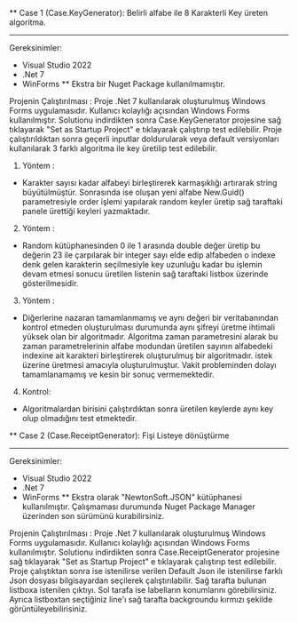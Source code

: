 
** Case 1 (Case.KeyGenerator): Belirli alfabe ile 8 Karakterli Key üreten algoritma.
*********************************************************************************************

Gereksinimler: 
* Visual Studio 2022
* .Net 7
* WinForms
** Ekstra bir Nuget Package kullanılmamıştır.

Projenin Çalıştırılması : 
Proje .Net 7 kullanılarak oluşturulmuş Windows Forms uygulamasıdır. Kullanıcı kolaylığı açısından Windows Forms kullanılmıştır.
Solutionu indirdikten sonra Case.KeyGenerator projesine sağ tıklayarak "Set as Startup Project" e tıklayarak çalıştırıp test edilebilir.
Proje çalıştırıldıktan sonra geçerli inputlar doldurularak veya default versiyonları kullanılarak 3 farklı algoritma ile key üretilip test edilebilir.
1. Yöntem :
  - Karakter sayısı kadar alfabeyi birleştirerek karmaşıklığı artırarak string büyütülmüştür. Sonrasında ise oluşan yeni alfabe New.Guid() parametresiyle order
    işlemi yapılarak random keyler üretip sağ taraftaki panele ürettiği keyleri yazmaktadır.
2. Yöntem : 
  - Random kütüphanesinden 0 ile 1 arasında double değer üretip bu değerin 23 ile çarpılarak bir integer sayı elde edip alfabeden o indexe denk gelen karakterin           seçilmesiyle key uzunluğu kadar bu işlemin devam etmesi sonucu üretilen listenin sağ taraftaki listbox üzerinde gösterilmesidir.
3. Yöntem :
  - Diğerlerine nazaran tamamlanmamış ve aynı değeri bir veritabanından kontrol etmeden oluşturulması durumunda aynı şifreyi üretme ihtimali yüksek olan bir               algoritmadır. Algoritma zaman parametresini alarak bu zaman parametrelerinin alfabe modundan üretilen sayının alfabedeki indexine ait karakteri birleştirerek           oluşturulmuş bir algoritmadır. istek üzerine üretmesi amacıyla oluşturulmuştur. Vakit probleminden dolayı tamamlanamamış ve kesin bir sonuç vermemektedir.
4. Kontrol:
  - Algoritmalardan birisini çalıştırdıktan sonra üretilen keylerde aynı key olup olmadığını test etmektedir.


** Case 2 (Case.ReceiptGenerator): Fişi Listeye dönüştürme
*********************************************************************************************

Gereksinimler: 
* Visual Studio 2022
* .Net 7
* WinForms
** Ekstra olarak "NewtonSoft.JSON" kütüphanesi kullanılmıştır. Çalışmaması durumunda Nuget Package Manager üzerinden son sürümünü kurabilirsiniz.

Projenin Çalıştırılması : 
Proje .Net 7 kullanılarak oluşturulmuş Windows Forms uygulamasıdır. Kullanıcı kolaylığı açısından Windows Forms kullanılmıştır.
Solutionu indirdikten sonra Case.ReceiptGenerator projesine sağ tıklayarak "Set as Startup Project" e tıklayarak çalıştırıp test edilebilir.
Proje çalıştıktan sonra ise istenilirse verilen Default Json ile istenilirse farklı Json dosyası bilgisayardan seçilerek çalıştırılabilir. 
Sağ tarafta bulunan listboxa istenilen çıktıyı. Sol tarafa ise labelların konumlarını görebilirsiniz. Ayrıca listboxtan seçtiğiniz line'ı sağ tarafta backgroundu kırmızı şekilde görüntüleyebilirisiniz.
